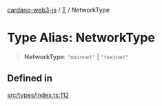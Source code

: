 [cardano-web3-js](../../../index.md) / [T](../index.md) / NetworkType

# Type Alias: NetworkType

> **NetworkType**: `"mainnet"` \| `"testnet"`

## Defined in

[src/types/index.ts:112](https://github.com/xray-network/cardano-web3-js/blob/main/src/types/index.ts#L112)
